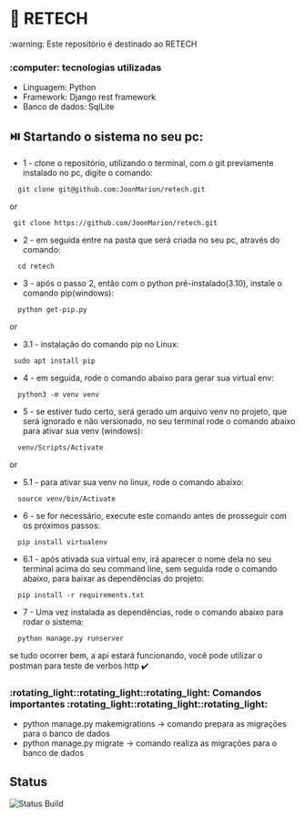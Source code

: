 # 📍 RETECH

<p>:warning: Este repositório é destinado ao RETECH<p/>
<h3>:computer: tecnologias utilizadas</h3>
<ul>
  <li>Linguagem: Python</li>
  <li>Framework: Django rest framework</li>
  <li>Banco de dados: SqlLite</li>
</ul>

## :play_or_pause_button: Startando o sistema no seu pc:

- 1 - clone o repositório, utilizando o terminal, com o git previamente instalado no pc, digite o comando:

```
  git clone git@github.com:JoonMarion/retech.git
```

or

```
 git clone https://github.com/JoonMarion/retech.git
```

- 2 - em seguida entre na pasta que será criada no seu pc, através do comando:

```
  cd retech
```

- 3 - após o passo 2, então com o python pré-instalado(3.10), instale o comando pip(windows):

```
  python get-pip.py
```

or

- 3.1 - instalação do comando pip no Linux:

```
 sudo apt install pip
```

- 4 - em seguida, rode o comando abaixo para gerar sua virtual env:

```
  python3 -m venv venv
```

- 5 - se estiver tudo certo, será gerado um arquivo venv no projeto, que será ignorado e não versionado, no seu terminal rode o comando abaixo para ativar sua venv (windows):

```
  venv/Scripts/Activate
```

or

- 5.1 - para ativar sua venv no linux, rode o comando abaixo:

```
  source venv/bin/Activate
```

- 6 - se for necessário, execute este comando antes de prosseguir com os próximos passos:

```
  pip install virtualenv
```

- 6.1 - após ativada sua virtual env, irá aparecer o nome dela no seu terminal acima do seu command line, sem seguida rode o comando abaixo, para baixar as dependências do projeto:

```
  pip install -r requirements.txt
```

- 7 - Uma vez instalada as dependências, rode o comando abaixo para rodar o sistema:

```
  python manage.py runserver
```

<p> se tudo ocorrer bem, a api estará funcionando, você pode utilizar o postman para teste de verbos http ✔️ <p/>

<h3>:rotating_light::rotating_light::rotating_light: Comandos importantes :rotating_light::rotating_light::rotating_light:</h3>
<ul>
  <li>python manage.py makemigrations -> comando prepara as migrações para o banco de dados</li>
  <li>python manage.py migrate -> comando realiza as migrações para o banco de dados</li>
</ul>

## Status
![Status Build](https://github.com/jordanvieira/RETECH/actions/workflows/main.yml/badge.svg?event=push)